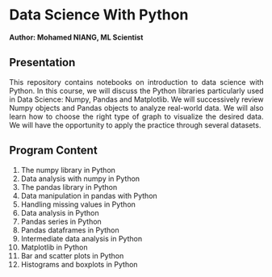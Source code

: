 # Data Science With Python

**Author: Mohamed NIANG, ML Scientist**

## Presentation

<p align="justify"> This repository contains notebooks on introduction to data science with Python. In this course, we will discuss the Python libraries particularly used in Data Science: Numpy, Pandas and Matplotlib. We will successively review Numpy objects and Pandas objects to analyze real-world data. We will also learn how to choose the right type of graph to visualize the desired data. We will have the opportunity to apply the practice through several datasets.</p>

## Program Content

1. The numpy library in Python
2. Data analysis with numpy in Python
3. The pandas library in Python
4. Data manipulation in pandas with Python
5. Handling missing values in Python
6. Data analysis in Python
7. Pandas series in Python
8. Pandas dataframes in Python
9. Intermediate data analysis in Python
10. Matplotlib in Python
11. Bar and scatter plots in Python
12. Histograms and boxplots in Python
